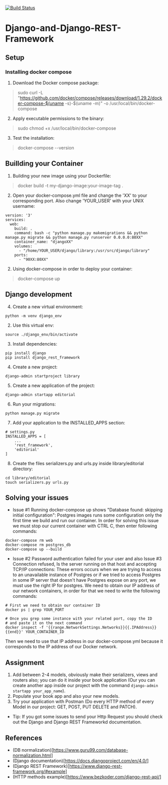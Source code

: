 [![Build Status](https://app.travis-ci.com/DearSergioM/travis-dearsergio.svg?branch=main)](https://app.travis-ci.com/DearSergioM/travis-dearsergio)
# Django-and-Django-REST-Framework

## Setup
### Installing docker compose

1. Download the Docker compose package:
>  sudo curl -L "https://github.com/docker/compose/releases/download/1.29.2/docker-compose-$(uname -s)-$(uname -m)" -o /usr/local/bin/docker-compose
2. Apply executable permissions to the binary:
> sudo chmod +x /usr/local/bin/docker-compose
3. Test the installation:
> docker-compose --version

## Buillding your Container
1. Building your new image using your Dockerfile:
> docker build -t my-django-image:your-image-tag .
2. Open your docker-compose.yml file and change the 'XX' to your corresponding port. Also change 'YOUR_USER' with your UNIX username:
```
version: '3'
services:
  web:
    build: .
    command: bash -c "python manage.py makemigrations && python manage.py migrate && python manage.py runserver 0.0.0.0:80XX"
    container_name: "djangoXX"
    volumes:
      - "/home/YOUR_USER/django/library:/usr/src/django/library"
    ports:
      - "90XX:80XX"
``` 
2. Using docker-compose in order to deploy your container:
> docker-compose up

## Django development
4. Create a new virtual environment:
```
python -m venv django_env
```
2. Use this virtual env:
```
source ./django_env/bin/activate
```
3. Install dependencies:
```
pip install django
pip install django_rest_framework
```
4. Create a new project:
```
django-admin startproject library
```
5. Create a new application of the project:
```
django-admin startapp editorial
```
6. Run your migrations:
```
python manage.py migrate
```
7. Add your application to the INSTALLED_APPS section:

```
# settings.py
INSTALLED_APPS = [
    ...
    'rest_framework',
    'editorial'
]
```
8. Create the files serializers.py and urls.py inside library/editorial directory:

```
cd library/editorial
touch serializers.py urls.py
```

## Solving your issues
- Issue #1 Running docker-compose up shows "Database found: skipping initial configuration": Postgres images runs some configuration only the first time we build and run our container. In order for solving this issue we must stop our current container with CTRL C, then enter following commands:
```
docker-compose rm web
docker-compose rm postgres_db
docker-compose up --build
```

- Issue #2 Password authentication failed for your user and also Issue #3 Connection refused, Is the server running on that host and accepting TCP/IP connections: These errors occurs when we are trying to access to an unavailable instance of Postgres or if we tried to access Postgres in some IP server that doesn't have Postgres expose on any port, we must use the right IP for postgres. We need to obtain our IP address of our network containers, in order for that we need to write the following commands:

```
# First we need to obtain our container ID
docker ps | grep YOUR_PORT

# Once you grep some instance with your related port, copy the ID 
# and paste it on the next command
docker inspect -f '{{range.NetworkSettings.Networks}}{{.IPAddress}}{{end}}' YOUR_CONTAINER_ID
```
Then we need to use that IP address in our docker-compose.yml because it corresponds to the IP address of our Docker network.

## Assignment
1. Add between 2-4 models, obviously make their serializers, views and routers also; you can do it inside your book application (Our you can create another app inside our project with the command ```django-admin startapp your_app_name```).
2. Populate your book app and also your new models.
3. Try your application with Postman (Do every HTTP method of every Model in our project: GET, POST, PUT DELETE and PATCH).
- Tip: If you got some issues to send your Http Request you should check out the Django and Django REST Frameworkd documentation.

## References
- (DB normalization)[https://www.guru99.com/database-normalization.html]
- (Django documentation)[https://docs.djangoproject.com/en/4.0/]
- (Django REST Framework)[https://www.django-rest-framework.org/#example]
- (HTTP methods example)[https://www.bezkoder.com/django-rest-api/]
